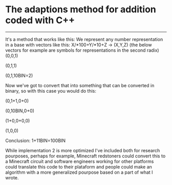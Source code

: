 # The adaptions method for addition coded with C++
------




It's a method that works like this:
We represent any number representation in a base with vectors like this: X/*100+Y/*10+Z -> (X,Y,Z) (the below vectors for example are symbols for representations in the second radix)
(0,0,1)

(0,1,1)

(0,1,10BIN=2)

Now we've got to convert that into something that can be converted in binary, so with this case you would do this:

(0,1+1,0+0)

(0,10BIN,0+0)

(1+0,0+0,0)

(1,0,0)

Conclusion: 1+11BIN=100BIN

While implementation 2 is more optimized I've included both for research pourposes, perhaps for example, Minecraft redstoners could convert this to a Minecraft circuit and software engineers working for other platforms could translate this code to their plataform and people could make an algorithm with a more generalized pourpose based on a part of what I wrote.
